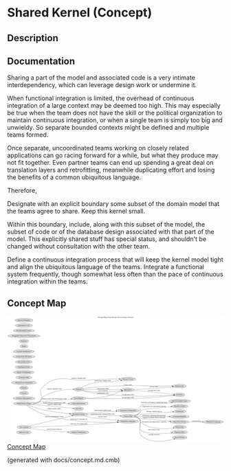 # Shared Kernel (Concept)
## Description

## Documentation
Sharing a part of the model and associated code is a very intimate
interdependency, which can leverage design work or undermine it.

When functional integration is limited, the overhead of continuous integration
of a large context may be deemed too high. This may especially be true when
the team does not have the skill or the political organization to maintain
continuous integration, or when a single team is simply too big and unwieldy.
So separate bounded contexts might be defined and multiple teams formed.

Once separate, uncoordinated teams working on closely related applications can
go racing forward for a while, but what they produce may not fit together. Even
partner teams can end up spending a great deal on translation layers and
retrofitting, meanwhile duplicating effort and losing the benefits of a common
ubiquitous language.

Therefore,

Designate with an explicit boundary some subset of the domain model that the
teams agree to share. Keep this kernel small.

Within this boundary, include, along with this subset of the model, the subset
of code or of the database design associated with that part of the model. This
explicitly shared stuff has special status, and shouldn't be changed without
consultation with the other team.

Define a continuous integration process that will keep the kernel model tight
and align the ubiquitous language of the teams. Integrate a functional system
frequently, though somewhat less often than the pace of continuous integration
within the teams.

## Concept Map
![Concept Map of the Domain Driven Design Patterns](../ddd/concept-view.png)
[Concept Map](../ddd/concept-view.md)


(generated with docs/concept.md.cmb)
